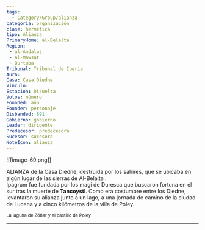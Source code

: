 ```yaml
---
tags:
  - Category/Group/alianza
categoria: organización
clase: hermética
tipo: Alianza
PrimaryHome: al-Belalta 
Region:
 - al-Ándalus 
 - al-Mawsat 
 - Qurtuba 
Tribunal: Tribunal de Iberia 
Aura: 
Casa: Casa Diedne 
Vinculo: 
Estacion: Disuelta 
Votos: número
Founded: año
Founder: personaje
Disbanded: 891
Gobierno: gobierno
Leader: dirigente
Predecesor: predecesora
Sucesor: sucesora
NoteIcon: alianza
---
```

![[image-69.png]]

 <section class="wa-section main-content"><p><span class="dropcap">A</span>LIANZA de la <span data-article-privacy="private" data-article-id="26ddee29-a1db-4a7c-9f6e-1024562db591" data-template-type="organization" class="private-article article-unlinked entity-link wa-link">Casa Diedne</span>, destruida por los sahires, que se ubicaba en algún lugar de las sierras de <span class="article-link article-explorer-link entity-link wa-link" data-article-privacy="public" data-article-id="b146095f-5059-4696-b30a-b01a18d1110e" data-template-type="location" data-article="b146095f-5059-4696-b30a-b01a18d1110e">Al-Belalta</span> .
<br />Ipagrum fue fundada por los magi de <span class="article-link article-explorer-link entity-link wa-link" data-article-privacy="public" data-article-id="2b14a551-6dff-4527-ae35-f30de1f502b2" data-template-type="organization" data-article="2b14a551-6dff-4527-ae35-f30de1f502b2">Duresca</span> que buscaron fortuna en el sur tras la muerte de <strong class="article-unlinked">Tancoystl</strong>. Como era costumbre entre los Diedne, levantaron su alianza junto a un lago, a una jornada de camino de la ciudad de <span data-article-privacy="private" data-article-id="ec08355f-8f54-474a-8d96-69ae5d113edd" data-template-type="settlement" class="private-article article-unlinked entity-link wa-link">Lucena</span> y a cinco kilómetros de la villa de Poley.
</p><div id="061823568c793993eb3089b27a88fc52" class="visibility-toggler image-thumb-container user-css-image-thumbnail position-relative padding-10 "><img src="https://worldanvil.com/uploads/images/0ae2ca6ad9fafc1a99d16d941ea5faf2.png" alt title="zóñar.png" /></div><small>La laguna de Zóñar y el castillo de Poley</small>

--- 
